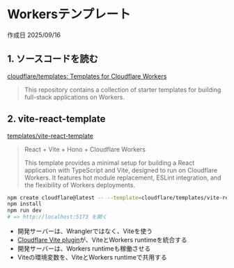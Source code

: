 # Workersテンプレート

作成日 2025/09/16

## 1. ソースコードを読む

[cloudflare/templates: Templates for Cloudflare Workers](https://github.com/cloudflare/templates)

> This repository contains a collection of starter templates for building full-stack applications on Workers.

## 2. vite-react-template

[templates/vite-react-template](https://github.com/cloudflare/templates/tree/main/vite-react-template)

> React + Vite + Hono + Cloudflare Workers
>
> This template provides a minimal setup for building a React application with TypeScript and Vite, designed to run on Cloudflare Workers. It features hot module replacement, ESLint integration, and the flexibility of Workers deployments.

```bash
npm create cloudflare@latest -- --template=cloudflare/templates/vite-react-template
npm install
npm run dev
# => http://localhost:5173 を開く
```

- 開発サーバーは、Wranglerではなく、Viteを使う
- [Cloudflare Vite plugin](https://developers.cloudflare.com/workers/vite-plugin/)が、ViteとWorkers runtimeを統合する
- 開発サーバーは、Workers runtimeも稼働させる
- Viteの環境変数を、ViteとWorkers runtimeで共用する
